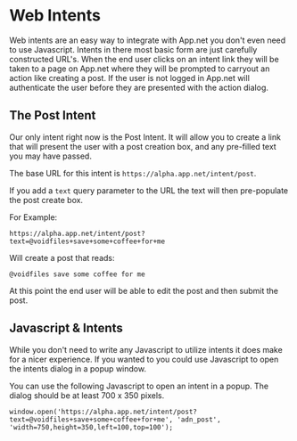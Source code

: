 # Web Intents

Web intents are an easy way to integrate with App.net you don't even need to use Javascript. Intents in there most basic form are just carefully constructed URL's. When the end user clicks on an intent link they will be taken to a page on App.net where they will be prompted to carryout an action like creating a post. If the user is not logged in App.net will authenticate the user before they are presented with the action dialog.

## The Post Intent

Our only intent right now is the Post Intent. It will allow you to create a link that will present the user with a post creation box, and any pre-filled text you may have passed.

The base URL for this intent is ```https://alpha.app.net/intent/post```.

If you add a ```text``` query parameter to the URL the text will then pre-populate the post create box.

For Example:

```https://alpha.app.net/intent/post?text=@voidfiles+save+some+coffee+for+me```

Will create a post that reads:

    @voidfiles save some coffee for me

At this point the end user will be able to edit the post and then submit the post.


## Javascript & Intents

While you don't need to write any Javascript to utilize intents it does make for a nicer experience. If you wanted to you could use Javascript to open the intents dialog in a popup window.

You can use the following Javascript to open an intent in a popup. The dialog should be at least 700 x 350 pixels.

```window.open('https://alpha.app.net/intent/post?text=@voidfiles+save+some+coffee+for+me', 'adn_post', 'width=750,height=350,left=100,top=100');```